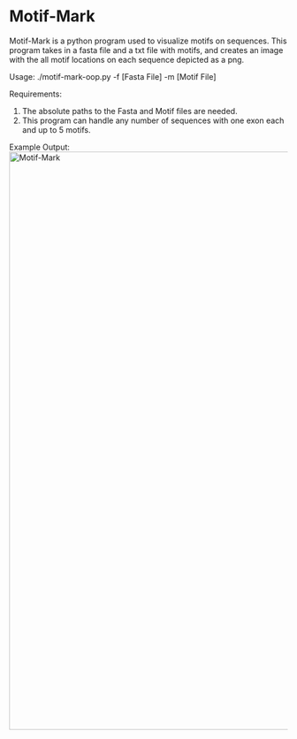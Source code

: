 # Motif-Mark

Motif-Mark is a python program used to visualize motifs on sequences. This program takes in a fasta file and a txt file with motifs, and creates an image with the all motif locations on each sequence depicted as a png.

Usage: ./motif-mark-oop.py -f [Fasta File] -m [Motif File]

Requirements:
1. The absolute paths to the Fasta and Motif files are needed. 
2. This program can handle any number of sequences with one exon each and up to 5 motifs. 

Example Output: <img width="1045" alt="Motif-Mark" src="https://user-images.githubusercontent.com/83670690/156432151-1a0f2564-aac7-4322-8da9-d784ff8306d1.png">

